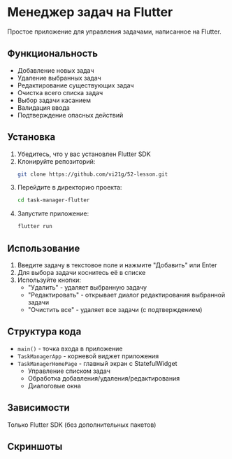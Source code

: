 # Менеджер задач на Flutter

Простое приложение для управления задачами, написанное на Flutter.

## Функциональность

- Добавление новых задач
- Удаление выбранных задач
- Редактирование существующих задач
- Очистка всего списка задач
- Выбор задачи касанием
- Валидация ввода
- Подтверждение опасных действий

## Установка

1. Убедитесь, что у вас установлен Flutter SDK
2. Клонируйте репозиторий:
   ```bash
   git clone https://github.com/vi21g/52-lesson.git
   ```
3. Перейдите в директорию проекта:
   ```bash
   cd task-manager-flutter
   ```
4. Запустите приложение:
   ```bash
   flutter run
   ```

## Использование

1. Введите задачу в текстовое поле и нажмите "Добавить" или Enter
2. Для выбора задачи коснитесь её в списке
3. Используйте кнопки:
   - "Удалить" - удаляет выбранную задачу
   - "Редактировать" - открывает диалог редактирования выбранной задачи
   - "Очистить все" - удаляет все задачи (с подтверждением)

## Структура кода

- `main()` - точка входа в приложение
- `TaskManagerApp` - корневой виджет приложения
- `TaskManagerHomePage` - главный экран с StatefulWidget
  - Управление списком задач
  - Обработка добавления/удаления/редактирования
  - Диалоговые окна

## Зависимости

Только Flutter SDK (без дополнительных пакетов)

## Скриншоты

<!-- Вставьте реальные скриншоты вашего приложения -->

